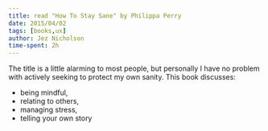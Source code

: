 ```yaml
---
title: read "How To Stay Sane" by Philippa Perry
date: 2015/04/02
tags: [books,ux]
author: Jez Nicholson
time-spent: 2h
---
```

​​The title is a little alarming to most people, but personally I have no problem with actively seeking to protect my own sanity. This book discusses:
* being mindful,
* relating to others,
* managing stress,
* telling your own story